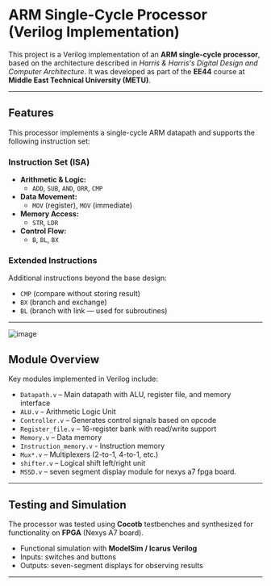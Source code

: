 # ARM Single-Cycle Processor (Verilog Implementation)

This project is a Verilog implementation of an **ARM single-cycle processor**, based on the architecture described in *Harris & Harris's* _Digital Design and Computer Architecture_. It was developed as part of the **EE44** course at **Middle East Technical University (METU)**.

---

## Features

This processor implements a single-cycle ARM datapath and supports the following instruction set:

### Instruction Set (ISA)

- **Arithmetic & Logic:**
  - `ADD`, `SUB`, `AND`, `ORR`, `CMP`
- **Data Movement:**
  - `MOV` (register), `MOV` (immediate)
- **Memory Access:**
  - `STR`, `LDR`
- **Control Flow:**
  - `B`, `BL`, `BX`

### Extended Instructions
Additional instructions beyond the base design:
- `CMP` (compare without storing result)
- `BX` (branch and exchange)
- `BL` (branch with link — used for subroutines)

---
![image](https://github.com/user-attachments/assets/bbeb01ac-da63-4a9d-a8eb-9e80613ef37d)


## Module Overview

Key modules implemented in Verilog include:

- `Datapath.v` – Main datapath with ALU, register file, and memory interface
- `ALU.v` – Arithmetic Logic Unit
- `Controller.v` – Generates control signals based on opcode
- `Register_file.v` – 16-register bank with read/write support
- `Memory.v` – Data memory
- `Instruction_memory.v` - Instruction memory
- `Mux*.v` – Multiplexers (2-to-1, 4-to-1, etc.)
- `shifter.v` – Logical shift left/right unit
- `MSSD.v` – seven segment display module for nexys a7 fpga board. 

---

## Testing and Simulation

The processor was tested using **Cocotb** testbenches and synthesized for functionality on **FPGA** (Nexys A7 board).

- Functional simulation with **ModelSim / Icarus Verilog**
- Inputs: switches and buttons
- Outputs: seven-segment displays for observing results

---

